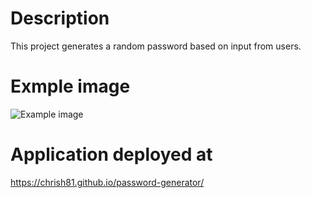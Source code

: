 # Description #

This project generates a random password based on input from users.

# Exmple image #

![Example image](https://i.imgur.com/s5jd9yC.jpg)

# Application deployed at #

https://chrish81.github.io/password-generator/